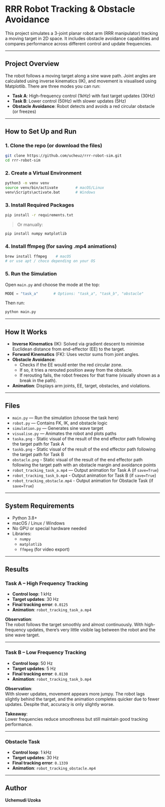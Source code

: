 # RRR Robot Tracking & Obstacle Avoidance

This project simulates a 3-joint planar robot arm (RRR manipulator) tracking a moving target in 2D space. It includes obstacle avoidance capabilities and compares performance across different control and update frequencies.

---

## Project Overview

The robot follows a moving target along a sine wave path. Joint angles are calculated using inverse kinematics (IK), and movement is visualised using Matplotlib. There are three modes you can run:

- **Task A**: High-frequency control (1kHz) with fast target updates (30Hz)
- **Task B**: Lower control (50Hz) with slower updates (5Hz)
- **Obstacle Avoidance**: Robot detects and avoids a red circular obstacle (or freezes)

---

## How to Set Up and Run

### 1. Clone the repo (or download the files)
```bash
git clone https://github.com/ucheuz/rrr-robot-sim.git
cd rrr-robot-sim
```

### 2. Create a Virtual Environment
```bash
python3 -m venv venv
source venv/bin/activate        # macOS/Linux
venv\Scripts\activate.bat       # Windows
```

### 3. Install Required Packages
```bash
pip install -r requirements.txt
```

> Or manually:
```bash
pip install numpy matplotlib
```

### 4. Install ffmpeg (for saving .mp4 animations)
```bash
brew install ffmpeg    # macOS
# or use apt / choco depending on your OS
```

### 5. Run the Simulation
Open `main.py` and choose the mode at the top:
```python
MODE = "task_a"       # Options: "task_a", "task_b", "obstacle"
```

Then run:
```bash
python main.py
```

---

## How It Works

- **Inverse Kinematics** (IK): Solved via gradient descent to minimise Euclidean distance from end-effector (EE) to the target.
- **Forward Kinematics** (FK): Uses vector sums from joint angles.
- **Obstacle Avoidance**:
  - Checks if the EE would enter the red circular zone.
  - If so, it tries a rerouted position away from the obstacle.
  - If rerouting fails, the robot freezes for that frame (visually shown as a break in the path).
- **Animation**: Displays arm joints, EE, target, obstacles, and violations.

---

## Files

- `main.py` — Run the simulation (choose the task here)
- `robot.py` — Contains FK, IK, and obstacle logic
- `simulation.py` — Generates sine wave target
- `visualise.py` — Animates the robot and plots paths
- `taska.png` -  Static visual of the result of the end effector path following the target path for Task A
- `taskb.png` -  Static visual of the result of the end effector path following the target path for Task B
- `obstacle.png` -  Static visual of the result of the end effector path following the target path with an obstacle margin and avoidance points
- `robot_tracking_task_a.mp4` — Output animation for Task A (if `save=True`)
- `robot_tracking_task_b.mp4` - Output animation for Task B (if `save=True`)
- `robot_tracking_obstacle.mp4` - Output animation for Obstacle Task (if `save=True`)

---

## System Requirements

- Python 3.8+
- macOS / Linux / Windows
- No GPU or special hardware needed
- Libraries:
  - `numpy`
  - `matplotlib`
  - `ffmpeg` (for video export)

---

## Results

### Task A – High Frequency Tracking
- **Control loop**: 1 kHz  
- **Target updates**: 30 Hz  
- **Final tracking error**: `0.0125`  
- **Animation**: `robot_tracking_task_a.mp4`

**Observation**:  
The robot follows the target smoothly and almost continuously. With high-frequency updates, there’s very little visible lag between the robot and the sine wave target.

---

### Task B – Low Frequency Tracking
- **Control loop**: 50 Hz  
- **Target updates**: 5 Hz  
- **Final tracking error**: `0.0130`  
- **Animation**: `robot_tracking_task_b.mp4`

**Observation**:  
With slower updates, movement appears more jumpy. The robot lags slightly behind the target, and the animation completes quicker due to fewer updates. Despite that, accuracy is only slightly worse.

**Takeaway**:  
Lower frequencies reduce smoothness but still maintain good tracking performance.

---
### Obstacle Task
- **Control loop**: 1 kHz  
- **Target updates**: 30 Hz
- **Final tracking error**: `0.1339`
- **Animation**: `robot_tracking_obstacle.mp4`

---

## Author

**Uchemudi Uzoka**  

